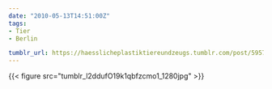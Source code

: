 ```yaml
---
date: "2010-05-13T14:51:00Z"
tags:
- Tier
- Berlin

tumblr_url: https://haesslicheplastiktiereundzeugs.tumblr.com/post/595725553
---
```

{{< figure src="tumblr_l2ddufO19k1qbfzcmo1_1280jpg" >}} 
